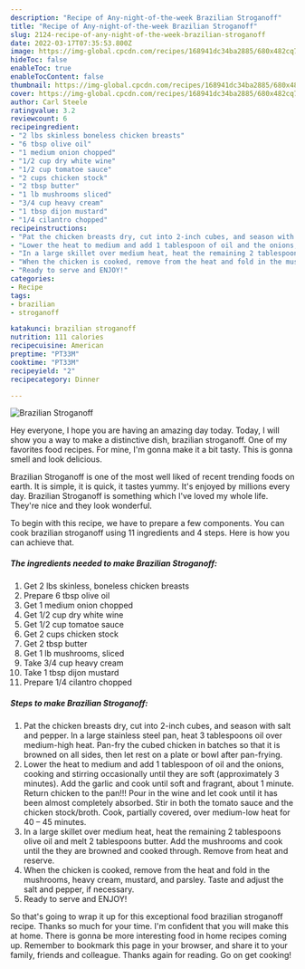 ```yaml
---
description: "Recipe of Any-night-of-the-week Brazilian Stroganoff"
title: "Recipe of Any-night-of-the-week Brazilian Stroganoff"
slug: 2124-recipe-of-any-night-of-the-week-brazilian-stroganoff
date: 2022-03-17T07:35:53.800Z
image: https://img-global.cpcdn.com/recipes/168941dc34ba2885/680x482cq70/brazilian-stroganoff-recipe-main-photo.jpg
hideToc: false
enableToc: true
enableTocContent: false
thumbnail: https://img-global.cpcdn.com/recipes/168941dc34ba2885/680x482cq70/brazilian-stroganoff-recipe-main-photo.jpg
cover: https://img-global.cpcdn.com/recipes/168941dc34ba2885/680x482cq70/brazilian-stroganoff-recipe-main-photo.jpg
author: Carl Steele
ratingvalue: 3.2
reviewcount: 6
recipeingredient:
- "2 lbs skinless boneless chicken breasts"
- "6 tbsp olive oil"
- "1 medium onion chopped"
- "1/2 cup dry white wine"
- "1/2 cup tomatoe sauce"
- "2 cups chicken stock"
- "2 tbsp butter"
- "1 lb mushrooms sliced"
- "3/4 cup heavy cream"
- "1 tbsp dijon mustard"
- "1/4 cilantro chopped"
recipeinstructions:
- "Pat the chicken breasts dry, cut into 2-inch cubes, and season with salt and pepper. In a large stainless steel pan, heat 3 tablespoons oil over medium-high heat.  Pan-fry the cubed chicken in batches so that it is browned on all sides, then let rest on a plate or bowl after pan-frying."
- "Lower the heat to medium and add 1 tablespoon of oil and the onions, cooking and stirring occasionally until they are soft (approximately 3 minutes).  Add the garlic and cook until soft and fragrant, about 1 minute.  Return chicken to the pan!!!  Pour in the wine and let cook until it has been almost completely absorbed. Stir in both the tomato sauce and the chicken stock/broth.  Cook, partially covered, over medium-low heat  for 40 – 45 minutes."
- "In a large skillet over medium heat, heat the remaining 2 tablespoons olive oil and melt 2 tablespoons butter.  Add the mushrooms and cook until the they are browned and cooked through.  Remove from heat and reserve."
- "When the chicken is cooked, remove from the heat and fold in the mushrooms,  heavy cream, mustard, and parsley.  Taste and adjust the salt and pepper, if necessary."
- "Ready to serve and ENJOY!"
categories:
- Recipe
tags:
- brazilian
- stroganoff

katakunci: brazilian stroganoff 
nutrition: 111 calories
recipecuisine: American
preptime: "PT33M"
cooktime: "PT33M"
recipeyield: "2"
recipecategory: Dinner

---
```



![Brazilian Stroganoff](https://img-global.cpcdn.com/recipes/168941dc34ba2885/680x482cq70/brazilian-stroganoff-recipe-main-photo.jpg)

Hey everyone, I hope you are having an amazing day today. Today, I will show you a way to make a distinctive dish, brazilian stroganoff. One of my favorites food recipes. For mine, I'm gonna make it a bit tasty. This is gonna smell and look delicious.

Brazilian Stroganoff is one of the most well liked of recent trending foods on earth. It is simple, it is quick, it tastes yummy. It's enjoyed by millions every day. Brazilian Stroganoff is something which I've loved my whole life. They're nice and they look wonderful.




To begin with this recipe, we have to prepare a few components. You can cook brazilian stroganoff using 11 ingredients and 4 steps. Here is how you can achieve that.

<!--inarticleads1-->

##### The ingredients needed to make Brazilian Stroganoff:

1. Get 2 lbs skinless, boneless chicken breasts
1. Prepare 6 tbsp olive oil
1. Get 1 medium onion chopped
1. Get 1/2 cup dry white wine
1. Get 1/2 cup tomatoe sauce
1. Get 2 cups chicken stock
1. Get 2 tbsp butter
1. Get 1 lb mushrooms, sliced
1. Take 3/4 cup heavy cream
1. Take 1 tbsp dijon mustard
1. Prepare 1/4 cilantro chopped




<!--inarticleads2-->

##### Steps to make Brazilian Stroganoff:

1. Pat the chicken breasts dry, cut into 2-inch cubes, and season with salt and pepper. In a large stainless steel pan, heat 3 tablespoons oil over medium-high heat.  Pan-fry the cubed chicken in batches so that it is browned on all sides, then let rest on a plate or bowl after pan-frying.
1. Lower the heat to medium and add 1 tablespoon of oil and the onions, cooking and stirring occasionally until they are soft (approximately 3 minutes).  Add the garlic and cook until soft and fragrant, about 1 minute.  Return chicken to the pan!!!  Pour in the wine and let cook until it has been almost completely absorbed. Stir in both the tomato sauce and the chicken stock/broth.  Cook, partially covered, over medium-low heat  for 40 – 45 minutes.
1. In a large skillet over medium heat, heat the remaining 2 tablespoons olive oil and melt 2 tablespoons butter.  Add the mushrooms and cook until the they are browned and cooked through.  Remove from heat and reserve.
1. When the chicken is cooked, remove from the heat and fold in the mushrooms,  heavy cream, mustard, and parsley.  Taste and adjust the salt and pepper, if necessary.
1. Ready to serve and ENJOY!



So that's going to wrap it up for this exceptional food brazilian stroganoff recipe. Thanks so much for your time. I'm confident that you will make this at home. There is gonna be more interesting food in home recipes coming up. Remember to bookmark this page in your browser, and share it to your family, friends and colleague. Thanks again for reading. Go on get cooking!
